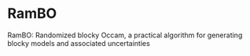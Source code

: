 # RamBO
RamBO: Randomized blocky Occam, a practical algorithm for generating blocky models and associated uncertainties
